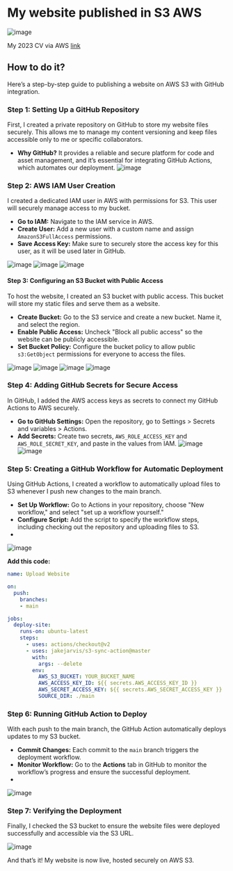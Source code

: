 # My website published in S3 AWS
![image](https://github.com/user-attachments/assets/2ad3f639-a204-425b-96c8-c1c46b26950f)

My 2023 CV via AWS [link](https://old-cv-kulerock.s3.eu-north-1.amazonaws.com/index.html)

## How to do it?

Here’s a step-by-step guide to publishing a website on AWS S3 with GitHub integration.

### Step 1: Setting Up a GitHub Repository
First, I created a private repository on GitHub to store my website files securely. This allows me to manage my content versioning and keep files accessible only to me or specific collaborators.
- **Why GitHub?** It provides a reliable and secure platform for code and asset management, and it’s essential for integrating GitHub Actions, which automates our deployment.
![image](https://github.com/user-attachments/assets/2098f673-2c5e-4082-9d21-93f3ce73280b)

### Step 2: AWS IAM User Creation

I created a dedicated IAM user in AWS with permissions for S3. This user will securely manage access to my bucket.

- **Go to IAM:** Navigate to the IAM service in AWS.
- **Create User:** Add a new user with a custom name and assign `AmazonS3FullAccess` permissions.
- **Save Access Key:** Make sure to securely store the access key for this user, as it will be used later in GitHub.

![image](https://github.com/user-attachments/assets/4e8cc0db-c7bc-46ec-a633-dea9dac9f1b5)
![image](https://github.com/user-attachments/assets/624945d2-71d3-479a-86db-c02831ba2153)
![image](https://github.com/user-attachments/assets/e87b57dd-721f-4303-90f6-a3ca076544c7)

#### Step 3: Configuring an S3 Bucket with Public Access

To host the website, I created an S3 bucket with public access. This bucket will store my static files and serve them as a website.

- **Create Bucket:** Go to the S3 service and create a new bucket. Name it, and select the region.
- **Enable Public Access:** Uncheck "Block all public access" so the website can be publicly accessible.
- **Set Bucket Policy:** Configure the bucket policy to allow public `s3:GetObject` permissions for everyone to access the files.

![image](https://github.com/user-attachments/assets/533b9205-3529-4e4e-a2ad-7d779be354ea)
![image](https://github.com/user-attachments/assets/e3932697-ba41-40ec-af79-179f102646b0)
![image](https://github.com/user-attachments/assets/a778d400-85b3-4792-ac55-5071ebc3629d)
![image](https://github.com/user-attachments/assets/f2838063-a1fd-4e2f-a503-17128f83a2ee)

### Step 4: Adding GitHub Secrets for Secure Access

In GitHub, I added the AWS access keys as secrets to connect my GitHub Actions to AWS securely.

- **Go to GitHub Settings:** Open the repository, go to Settings > Secrets and variables > Actions.
- **Add Secrets:** Create two secrets, `AWS_ROLE_ACCESS_KEY` and `AWS_ROLE_SECRET_KEY`, and paste in the values from IAM.
![image](https://github.com/user-attachments/assets/27754c1a-9100-423c-9777-2ed5162623d8)
![image](https://github.com/user-attachments/assets/5e78e018-23e3-45b2-b114-28aee5e70294)

### Step 5: Creating a GitHub Workflow for Automatic Deployment

Using GitHub Actions, I created a workflow to automatically upload files to S3 whenever I push new changes to the main branch.

- **Set Up Workflow:** Go to Actions in your repository, choose "New workflow," and select "set up a workflow yourself."
- **Configure Script:** Add the script to specify the workflow steps, including checking out the repository and uploading files to S3.
- 
![image](https://github.com/user-attachments/assets/e8bba122-0fb7-429e-9c02-5aadb8031a36)

**Add this code:**
```yaml
name: Upload Website

on:
  push:
    branches:
    - main

jobs:
  deploy-site:
    runs-on: ubuntu-latest
    steps:
      - uses: actions/checkout@v2
      - uses: jakejarvis/s3-sync-action@master
        with:
          args: --delete
        env:
          AWS_S3_BUCKET: YOUR_BUCKET_NAME
          AWS_ACCESS_KEY_ID: ${{ secrets.AWS_ACCESS_KEY_ID }}
          AWS_SECRET_ACCESS_KEY: ${{ secrets.AWS_SECRET_ACCESS_KEY }}
          SOURCE_DIR: ./main
```

### Step 6: Running GitHub Action to Deploy

With each push to the main branch, the GitHub Action automatically deploys updates to my S3 bucket.

- **Commit Changes:** Each commit to the `main` branch triggers the deployment workflow.
- **Monitor Workflow:** Go to the **Actions** tab in GitHub to monitor the workflow’s progress and ensure the successful deployment.
- 
![image](https://github.com/user-attachments/assets/db478da4-c95e-4d1b-a7de-b31a5ff2d92f)

### Step 7: Verifying the Deployment

Finally, I checked the S3 bucket to ensure the website files were deployed successfully and accessible via the S3 URL.

![image](https://github.com/user-attachments/assets/68c6444b-0db5-46ae-9335-dd6590eba007)

And that’s it! My website is now live, hosted securely on AWS S3.




